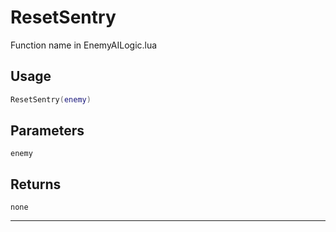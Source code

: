 # ResetSentry
Function name in EnemyAILogic.lua
## Usage
```lua
ResetSentry(enemy)
```
## Parameters
`enemy`
## Returns
`none`

---